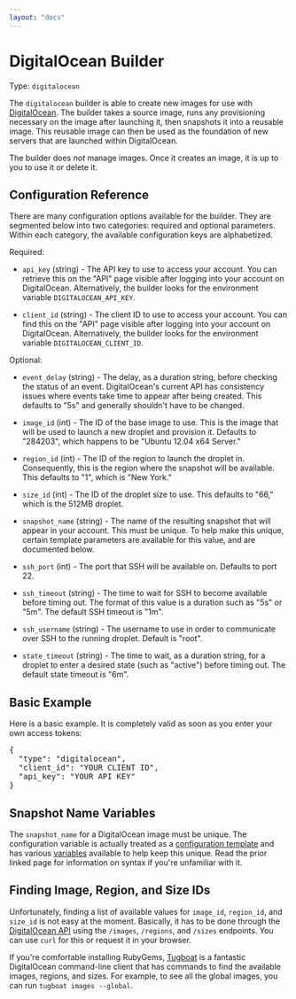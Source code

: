 ```yaml
---
layout: "docs"
---
```


# DigitalOcean Builder

Type: `digitalocean`

The `digitalocean` builder is able to create new images for use with
[DigitalOcean](http://www.digitalocean.com). The builder takes a source
image, runs any provisioning necessary on the image after launching it,
then snapshots it into a reusable image. This reusable image can then be
used as the foundation of new servers that are launched within DigitalOcean.

The builder does _not_ manage images. Once it creates an image, it is up to
you to use it or delete it.

## Configuration Reference

There are many configuration options available for the builder. They are
segmented below into two categories: required and optional parameters. Within
each category, the available configuration keys are alphabetized.

Required:

* `api_key` (string) - The API key to use to access your account. You can
  retrieve this on the "API" page visible after logging into your account
  on DigitalOcean. Alternatively, the builder looks for the environment
  variable `DIGITALOCEAN_API_KEY`.

* `client_id` (string) - The client ID to use to access your account. You can
  find this on the "API" page visible after logging into your account on
  DigitalOcean. Alternatively, the builder looks for the environment
  variable `DIGITALOCEAN_CLIENT_ID`.

Optional:

* `event_delay` (string) - The delay, as a duration string, before checking
  the status of an event. DigitalOcean's current API has consistency issues
  where events take time to appear after being created. This defaults to "5s"
  and generally shouldn't have to be changed.

* `image_id` (int) - The ID of the base image to use. This is the image that
  will be used to launch a new droplet and provision it. Defaults to "284203",
  which happens to be "Ubuntu 12.04 x64 Server."

* `region_id` (int) - The ID of the region to launch the droplet in. Consequently,
  this is the region where the snapshot will be available. This defaults to
  "1", which is "New York."

* `size_id` (int) - The ID of the droplet size to use. This defaults to "66,"
  which is the 512MB droplet.

* `snapshot_name` (string) - The name of the resulting snapshot that will
  appear in your account. This must be unique. To help make this unique,
  certain template parameters are available for this value, and are documented
  below.

* `ssh_port` (int) - The port that SSH will be available on. Defaults to port
  22.

* `ssh_timeout` (string) - The time to wait for SSH to become available
  before timing out. The format of this value is a duration such as "5s"
  or "5m". The default SSH timeout is "1m".

* `ssh_username` (string) - The username to use in order to communicate
  over SSH to the running droplet. Default is "root".

* `state_timeout` (string) - The time to wait, as a duration string,
for a droplet to enter a desired state (such as "active") before
timing out. The default state timeout is "6m".

## Basic Example

Here is a basic example. It is completely valid as soon as you enter your
own access tokens:

<pre class="prettyprint">
{
  "type": "digitalocean",
  "client_id": "YOUR CLIENT ID",
  "api_key": "YOUR API KEY"
}
</pre>

## Snapshot Name Variables

The `snapshot_name` for a DigitalOcean image must be unique. The configuration
variable is actually treated as a [configuration template](/docs/templates/configuration-templates.html) and has various [variables](/docs/templates/configuration-templates.html#variables) available to help keep this unique. Read
the prior linked page for information on syntax if you're unfamiliar with it.

## Finding Image, Region, and Size IDs

Unfortunately, finding a list of available values for `image_id`, `region_id`,
and `size_id` is not easy at the moment. Basically, it has to be done through
the [DigitalOcean API](https://www.digitalocean.com/api_access) using the
`/images`, `/regions`, and `/sizes` endpoints. You can use `curl` for this
or request it in your browser.

If you're comfortable installing RubyGems, [Tugboat](https://github.com/pearkes/tugboat)
is a fantastic DigitalOcean command-line client that has commands to
find the available images, regions, and sizes. For example, to see all the
global images, you can run `tugboat images --global`.
